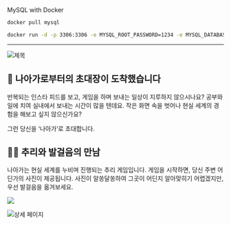 MySQL with Docker

```bash
docker pull mysql
```
```bash
docker run -d -p 3306:3306 -e MYSQL_ROOT_PASSWORD=1234 -e MYSQL_DATABASE=naaga --name mysql mysql
```

---

![제목](etc/images/header.png)

## 💌 나아가로부터의 초대장이 도착했습니다

반복되는 인스타 피드를 보고, 게임을 하며 보내는 일상이 지루하지 않으시나요?
공부와 일에 치여 실내에서 보내는 시간이 많을 텐데요. 작은 화면 속을 벗어나 현실 세계의 경험을 해보고 싶지 않으신가요?

그런 당신을 ‘나아가’로 초대합니다.

## 🚶🏻 추리와 발걸음의 만남
나아가는 현실 세계를 누비며 진행되는 추리 게임입니다. 게임을 시작하면, 당신 주변 어딘가의 사진이 제공됩니다. 사진이 알쏭달쏭하여 그곳이 어딘지 알아맞히기 어렵겠지만, 우선 발걸음을 옮겨보세요.


<a href="https://play.google.com/store/apps/details?id=com.now.naaga&pcampaignid=web_share"><img src="etc/images/google play store.png"/></a>

![상세 페이지](etc/images/service%20intro.png)
